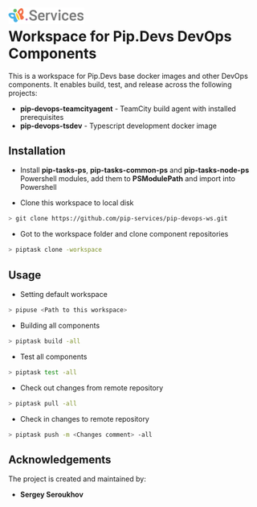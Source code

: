 # <img src="https://github.com/pip-services/pip-services/raw/master/design/Logo.png" alt="Pip.Services Logo" style="max-width:30%"> <br/> Workspace for Pip.Devs DevOps Components

This is a workspace for Pip.Devs base docker images and other DevOps components.
It enables build, test, and release across the following projects:

- **pip-devops-teamcityagent** - TeamCity build agent with installed prerequisites
- **pip-devops-tsdev** - Typescript development docker image

## Installation

- Install **pip-tasks-ps**, **pip-tasks-common-ps** and **pip-tasks-node-ps** Powershell modules, 
add them to **PSModulePath** and import into Powershell

- Clone this workspace to local disk
```bash
> git clone https://github.com/pip-services/pip-devops-ws.git
```

- Got to the workspace folder and clone component repositories
```bash
> piptask clone -workspace
```

## Usage

- Setting default workspace
```bash
> pipuse <Path to this workspace>
```

- Building all components
```bash
> piptask build -all
```

- Test all components
``` bash
> piptask test -all
```

- Check out changes from remote repository
```bash
> piptask pull -all
```

- Check in changes to remote repository
```bash
> piptask push -m <Changes comment> -all
```

## Acknowledgements

The project is created and maintained by:
- **Sergey Seroukhov**
